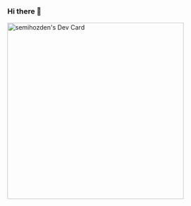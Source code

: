 ### Hi there 👋

<a href="https://app.daily.dev/semihozdenddosify"><img src="https://api.daily.dev/devcards/b49dfc1c02d345738e1b5db01dc7821c.png?r=t3p" width="400" alt="semihozden's Dev Card"/></a>


<!--
**SemihOzden/semihozden** is a ✨ _special_ ✨ repository because its `README.md` (this file) appears on your GitHub profile.

Here are some ideas to get you started:

- 🔭 I’m currently working on Ddosify.
- 🌱 I’m currently learning React
- 👯 I’m looking to collaborate on ...
- 🤔 I’m looking for help with ...
- 💬 Ask me about anything related with Frontend Development with React
- 📫 How to reach me: 
- 😄 Pronouns: ...
- ⚡ Fun fact: ...
-->
